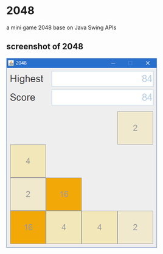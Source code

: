 # 2048
a mini game 2048 base on Java Swing APIs

## screenshot of 2048
![alt tag](https://github.com/yibwu/2048/blob/master/screenshot.PNG)
